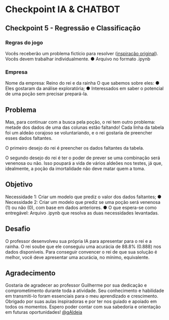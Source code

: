 # Checkpoint IA & CHATBOT
## Checkpoint 5 - Regressão e Classificação

### Regras do jogo
Vocês receberão um problema fictício para resolver ([inspiração original](https://www.kaggle.com/datasets/unmoved/cure-the-princess)). Vocês devem trabalhar individualmente.
● Arquivo no formato .ipynb

### Empresa
Nome da empresa: Reino do rei e da rainha
O que sabemos sobre eles:
● Eles gostaram da análise exploratória;
● Interessados em saber o potencial de uma poção 
sem precisar prepará-la.

## Problema
Mas, para continuar com a busca pela poção, o rei tem outro problema: metade dos dados de uma das colunas estão faltando! Cada linha da tabela foi um aldeão corajoso se voluntariando, e o rei gostaria de preencher esses dados faltantes.

O primeiro desejo do rei é preencher os dados faltantes da tabela.

O segundo desejo do rei é ter o poder de prever se uma combinação será venenosa ou não. Isso poupará a vida de vários aldeões nos testes, já que, idealmente, a poção da imortalidade não deve matar quem a toma.

## Objetivo
Necessidade 1: Criar um modelo que prediz o valor dos dados faltantes;
● Necessidade 2: Criar um modelo que prediz se uma poção será venenosa (1) ou não (0), com base em dados anteriores.
● O que espera-se como entregável: Arquivo .ipynb que resolva as duas necessidades levantadas.

## Desafio
O professor desenvolveu sua própria IA para apresentar para o rei e a rainha. O rei soube que ele conseguiu uma acurácia de 88.8% (0.888) nos dados disponíveis. Para conseguir convencer o rei de que sua solução é melhor, você deve apresentar uma acurácia, no mínimo, equivalente.

## Agradecimento
Gostaria de agradecer ao professor Guilherme por sua dedicação e comprometimento durante toda a atividade. Seu conhecimento e habilidade em transmiti-lo foram essenciais para o meu aprendizado e crescimento. Obrigado por suas aulas inspiradoras e por ter nos guiado e apoiado em todos os momentos. Espero poder contar com sua sabedoria e orientação em futuras oportunidades! [@gAldeia](github.io/gAldeia)
